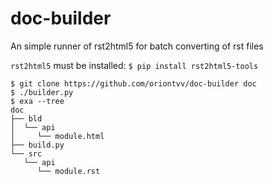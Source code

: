 # doc-builder
An simple runner of rst2html5 for batch converting of rst files

`rst2html5` must be installed:
```$ pip install rst2html5-tools```

```
$ git clone https://github.com/oriontvv/doc-builder doc
$ ./builder.py
$ exa --tree
doc
├── bld
│  └── api
│     └── module.html
├── build.py
└── src
   └── api
      └── module.rst
```
